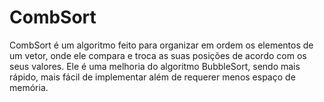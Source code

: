 # CombSort

CombSort é um algoritmo feito para organizar em ordem os elementos de um vetor, onde ele compara e troca as suas posições de acordo com os seus valores. Ele é uma melhoria do algoritmo BubbleSort, sendo mais rápido, mais fácil de implementar além de requerer menos espaço de memória.